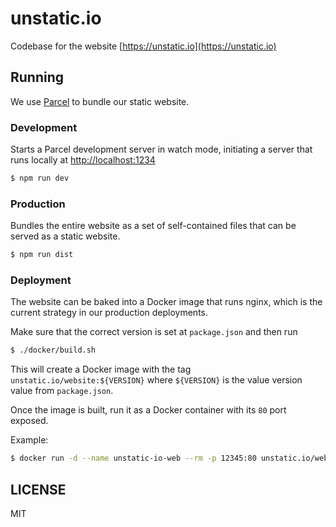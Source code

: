 # unstatic.io
Codebase for the website [https://unstatic.io](https://unstatic.io)

## Running
We use [Parcel](https://parceljs.org/) to bundle our static website.

### Development
Starts a Parcel development server in watch mode, initiating a server that runs locally at [http://localhost:1234](http://localhost:1234)
```bash
$ npm run dev
```

### Production
Bundles the entire website as a set of self-contained files that can be served as a static website.

```bash
$ npm run dist
```

### Deployment
The website can be baked into a Docker image that runs nginx, which is the current strategy in our production deployments.

Make sure that the correct version is set at `package.json` and then run

```bash
$ ./docker/build.sh
```

This will create a Docker image with the tag `unstatic.io/website:${VERSION}` where `${VERSION}` is the value version value from `package.json`.

Once the image is built, run it as a Docker container with its `80` port exposed.

Example:

```bash
$ docker run -d --name unstatic-io-web --rm -p 12345:80 unstatic.io/website
```


## LICENSE
MIT
